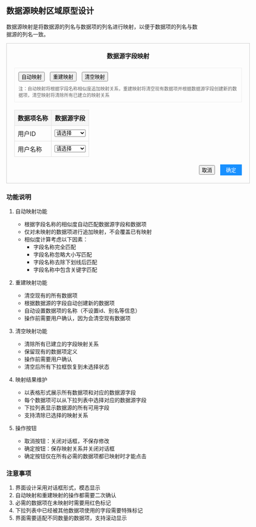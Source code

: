 ## 数据源映射区域原型设计

数据源映射是将数据源的列名与数据项的列名进行映射，以便于数据项的列名与数据源的列名一致。

<div style="border: 1px solid #ccc; padding: 20px; width: 600px;">
    <div style="text-align: center; font-size: 16px; font-weight: bold; margin-bottom: 20px;">
        数据源字段映射
    </div>
    <div style="border: 1px solid #eee; padding: 10px; margin-bottom: 20px;">
        <div style="margin-bottom: 10px;">
            <button style="margin-right: 10px;">自动映射</button>
            <button style="margin-right: 10px;">重建映射</button>
            <button>清空映射</button>
        </div>
        <div style="color: #666; font-size: 12px;">
            注：自动映射将根据字段名称相似度追加映射关系，重建映射将清空现有数据项并根据数据源字段创建新的数据项，清空映射将清除所有已建立的映射关系
        </div>
    </div>
    <div style="margin-bottom: 20px;">
        <table style="width: 100%; border-collapse: collapse;">
            <thead>
                <tr style="background-color: #f5f5f5;">
                    <th style="padding: 8px; border: 1px solid #ddd;">数据项名称</th>
                    <th style="padding: 8px; border: 1px solid #ddd;">数据源字段</th>
                </tr>
            </thead>
            <tbody>
                <tr>
                    <td style="padding: 8px; border: 1px solid #ddd;">用户ID</td>
                    <td style="padding: 8px; border: 1px solid #ddd;">
                        <select style="width: 100%;">
                            <option value="">请选择</option>
                            <option value="id">id</option>
                            <option value="user_id">user_id</option>
                        </select>
                    </td>
                </tr>
                <tr>
                    <td style="padding: 8px; border: 1px solid #ddd;">用户名称</td>
                    <td style="padding: 8px; border: 1px solid #ddd;">
                        <select style="width: 100%;">
                            <option value="">请选择</option>
                            <option value="name">name</option>
                            <option value="username">username</option>
                        </select>
                    </td>
                </tr>
            </tbody>
        </table>
    </div>
    <div style="text-align: right;">
        <button style="margin-right: 10px;">取消</button>
        <button style="background-color: #1890ff; color: white; border: none; padding: 5px 15px;">确定</button>
    </div>
</div>

### 功能说明

1. 自动映射功能
   - 根据字段名称的相似度自动匹配数据源字段和数据项
   - 仅对未映射的数据项进行追加映射，不会覆盖已有映射
   - 相似度计算考虑以下因素：
     * 字段名称完全匹配
     * 字段名称忽略大小写匹配
     * 字段名称去除下划线后匹配
     * 字段名称中包含关键字匹配

2. 重建映射功能
   - 清空现有的所有数据项
   - 根据数据源的字段自动创建新的数据项
   - 自动设置数据项的名称（不设置id、别名等信息）
   - 操作前需要用户确认，因为会清空现有数据项

3. 清空映射功能
   - 清除所有已建立的字段映射关系
   - 保留现有的数据项定义
   - 操作前需要用户确认
   - 清空后所有下拉框恢复到未选择状态

4. 映射结果维护
   - 以表格形式展示所有数据项和对应的数据源字段
   - 每个数据项可以从下拉列表中选择对应的数据源字段
   - 下拉列表显示数据源的所有可用字段
   - 支持清除已选择的映射关系

5. 操作按钮
   - 取消按钮：关闭对话框，不保存修改
   - 确定按钮：保存映射关系并关闭对话框
   - 确定按钮仅在所有必需的数据项都已映射时才能点击

### 注意事项

1. 界面设计采用对话框形式，模态显示
2. 自动映射和重建映射的操作都需要二次确认
3. 必需的数据项在未映射时需要用红色标记
4. 下拉列表中已经被其他数据项使用的字段需要特殊标记
5. 界面需要适配不同数量的数据项，支持滚动显示


